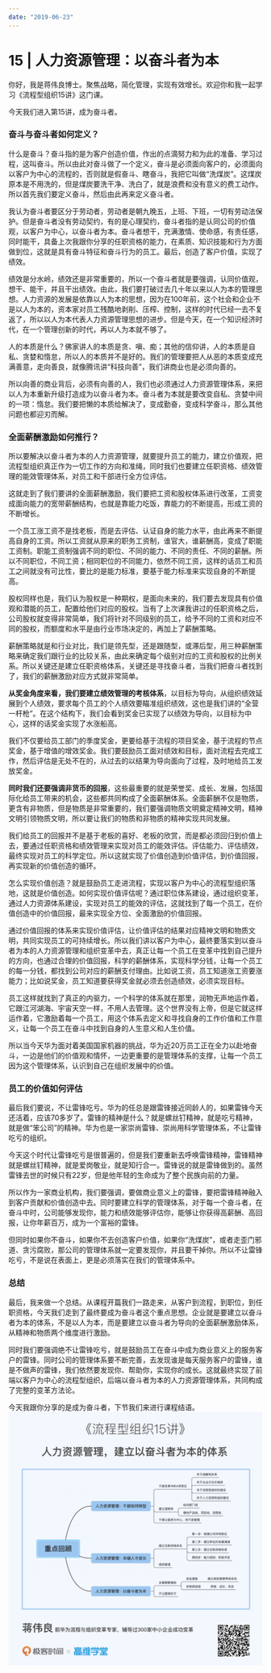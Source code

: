 ```yaml
---
date: "2019-06-23"
---  
```

      
# 15 | 人力资源管理：以奋斗者为本
你好，我是蒋伟良博士。聚焦战略，简化管理，实现有效增长。欢迎你和我一起学习《流程型组织15讲》这门课。

今天我们进入第15讲，成为奋斗者。

### 奋斗与奋斗者如何定义？

什么是奋斗？奋斗指的是为客户创造价值，作出的点滴努力和为此的准备、学习过程，这叫奋斗。所以由此对奋斗做了一个定义，奋斗是必须面向客户的，必须面向以客户为中心的流程的，否则就是假奋斗、瞎奋斗，我把它叫做“洗煤炭”。这煤炭原本是不用洗的，但是煤炭要洗干净、洗白了，就是浪费和没有意义的费工动作。所以首先我们要定义奋斗，然后由此再来定义奋斗者。

我认为奋斗者要区分于劳动者，劳动者是朝九晚五，上班、下班，一切有劳动法保护。但是奋斗者没有劳动契约，有的是心理契约，奋斗者指的是认同公司的价值观，以客户为中心，以奋斗者为本。奋斗者想干，充满激情、使命感，有责任感，同时能干，具备上次我跟你分享的任职资格的能力，在素质、知识技能和行为方面做到位，这就是具有奋斗特征和奋斗行为的员工。最后，创造了客户价值，实现了绩效。

绩效是分水岭，绩效还是非常重要的，所以一个奋斗者就是要强调，认同价值观，想干、能干，并且干出绩效。由此，我们要打破过去几十年以来以人为本的管理思想。人力资源的发展是依靠以人为本的思想，因为在100年前，这个社会和企业不是以人为本的，资本家对员工残酷地剥削、压榨、控制，这样的时代已经一去不复返了，所以以人为本代表人力资源管理思想的进步。但是今天，在一个知识经济时代，在一个管理创新的时代，再以人为本就不够了。

<!-- [[[read_end]]] -->

人的本质是什么？佛家讲人的本质是贪、嗔、痴；其他的信仰讲，人的本质是自私、贪婪和惰怠，所以人的本质并不是好的。我们的管理要把人从恶的本质变成充满善意，走向善良，就像腾讯讲“科技向善”，我们讲商业也是必须向善的。

所以向善的商业背后，必须有向善的人，我们也必须通过人力资源管理体系，来把以人为本重新升级打造成为以奋斗者为本。奋斗者为本就是要改变自私、贪婪中间的一项：惰怠。我们要把懒的本质给解决了，变成勤奋，变成科学奋斗，那么其他问题也都迎刃而解。

### 全面薪酬激励如何推行？

所以要解决以奋斗者为本的人力资源管理，就要提升员工的能力，建立价值观，把流程型组织真正作为一切工作的方向和准绳，同时我们也要建立任职资格、绩效管理的能效管理体系，对员工和干部进行全方位评估。

这就走到了我们要讲的全面薪酬激励，我们要把工资和股权体系进行改革，工资变成面向能力的宽带薪酬结构，也就是靠能力吃饭，靠能力的不断提高，形成工资的不断增长。

一个员工涨工资不是找老板，而是去评估、认证自身的能力水平，由此再来不断提高自身的工资。所以工资就从原来的职务工资制，谁官大，谁薪酬高，变成了职能工资制。职能工资制强调不同的职位、不同的能力、不同的责任、不同的薪酬。所以不同职位，不同工资；相同职位的不同能力，依然不同工资，这样的话员工和员工之间就没有可比性，要比的是能力标准，要基于能力标准来实现自身的不断提高。

股权同样也是，我们认为股权是一种期权，是面向未来的，我们要去发现具有价值观和潜能的员工，配置给他们对应的股权。当有了上次课我讲过的任职资格之后，公司股权就变得非常简单，我们将针对不同级别的员工，给予不同的工资和对应不同的股权，而额度和水平是由行业市场决定的，再加上了薪酬策略。

薪酬策略就是和行业对比，我们是领先型，还是跟随型，或滞后型，用三种薪酬策略来确定我们跟行业的比较关系，由此来确定每个级别对应的工资和股权的比例关系。所以关键还是建立任职资格体系，关键还是寻找奋斗者，当我们把奋斗者找到了，我们的薪酬激励对应方式就非常简单。

**从奖金角度来看，我们要建立绩效管理的考核体系**，以目标为导向，从组织绩效延展到个人绩效，要求每个员工的个人绩效要瞄准组织绩效，这也是我们讲的“全营一杆枪”。在这个结构下，我们会看到奖金已实现了以绩效为导向，以目标为中心，这样的话奖金实现了水涨船高。

我们不仅要给员工部门的季度奖金，更要给基于流程的项目奖金，基于流程的节点奖金，基于增值的增效奖金。我们要鼓励员工面对绩效和目标，面对流程去完成工作，然后评估是无处不在的，从过去的以结果为导向面向了过程，及时地给员工发放奖金。

**同时我们还要强调非货币的回报**，这些最重要的就是荣誉奖、成长、发展，包括国际化给员工带来的机会，这些都共同构成了全面薪酬体系。全面薪酬不仅是物质，更含有非物质，但是物质是非常重要的，我们要强调物质文明奠定精神文明，精神文明引领物质文明，所以要让我们的物质和非物质的精神实现共同发展。

我们给员工的回报并不是基于老板的喜好、老板的欣赏，而是都必须回归到价值上去，要通过任职资格和绩效管理来实现对员工的能效评估。评估能力、评估绩效，最终实现对员工的科学定位。所以这就实现了价值创造到价值评估，到价值回报，再实现新的价值创造的循环。

怎么实现价值创造？就是鼓励员工走进流程，实现以客户为中心的流程型组织落地，这就是价值创造。如何实现价值评估呢？通过职位体系建设，通过组织变革，通过人力资源体系建设，实现对员工的能效的评估，这就找到了每一个员工，在价值创造中的价值回报，最来实现全方位、全面激励的价值回报。

通过价值回报的体系来实现价值评估，让价值评估的结果对应精神文明和物质文明，共同实现员工的可持续增长。所以我们讲以客户为中心，最终要落实到以奋斗者为本的人力资源管理和组织变革中去，真正让每一个员工在变革中找到自己提升的方向，也通过合理的价值回报，科学的薪酬体系，实现科学分钱，让每一个员工的每一分钱，都找到公司对应的薪酬支付理由。比如说工资，员工知道涨工资要涨能力；比如说奖金，员工知道要获得奖金就必须去创造绩效，必须实现目标。

员工这样就找到了真正的内驱力，一个科学的体系就在那里，润物无声地运作着，它跟江河湖海、宇宙天空一样，不用人去管理。这个世界没有上帝，但是它就这样运作着，它激励着每一个员工，用这个体系去定义和寻找自身的工作价值和工作意义，让每一个员工在奋斗中找到自身的人生意义和人生价值。

所以当今天华为面对着美国国家机器的挑战，华为近20万员工正在全力以赴地奋斗，一边是他们的价值观和情怀，一边更重要的是管理体系的支撑，让每一个员工因为这个管理体系，认识到自己在组织发展中的价值。

### 员工的价值如何评估

最后我们要说，不让雷锋吃亏。华为的任总是跟雷锋接近同龄人的，如果雷锋今天还活着，应该70多岁了。雷锋的精神是什么？就是螺丝钉精神，就是吃亏精神，就是做“笨公司”的精神。华为也是一家崇尚雷锋、崇尚用科学管理体系，不让雷锋吃亏的组织。

今天这个时代让雷锋吃亏是很普遍的，但是我们要重新去呼唤雷锋精神，雷锋精神就是螺丝钉精神，就是爱岗敬业，就是知行合一。雷锋说的就是雷锋做到的。虽然雷锋去世的时候只有22岁，但是他年轻的生命成为了整个民族向前的力量。

所以作为一家商业机构，我们要强调，要做商业意义上的雷锋，要把雷锋精神融入到客户贡献和价值创造中去。同时要建立科学的管理体系，对于每一个奋斗者，在奋斗中时，公司能够发现你，能力和绩效能够评估你，能够让你获得高薪酬、高回报，让你年薪百万，成为一个富裕的雷锋。

但同时如果你不奋斗，如果你不去创造客户价值，如果你“洗煤炭”，或者走歪门邪道、贪污腐败，那公司的管理体系就一定要发现你，并且要干掉你。所以不让雷锋吃亏，不是说在表面上，更是必须落实在我们的管理体系中。

### 总结

最后，我来做一个总结。从课程开篇我们一路走来，从客户到流程，到职位，到任职资格，今天我们走到了最终要成为奋斗者这个重点思想。企业就是要建立以奋斗者为本的体系，不是以人为本，而是要建立以奋斗者为导向的全面薪酬激励体系，从精神和物质两个维度进行激励。

同时我们要强调绝不让雷锋吃亏，就是鼓励员工在奋斗中成为商业意义上的服务客户的雷锋。同时公司的管理体系要不断完善，去发现谁是每天服务客户的雷锋，谁是不做声的雷锋，我们依然要发现你、帮助你，实现你的成长。这就最终实现了前端以客户为中心的流程型组织，后端以奋斗者为本的人力资源管理体系，共同构成了完整的变革方法论。

今天我跟你分享的是成为奋斗者，下节我们来进行课程结语。  
![](./httpsstatic001geekbangorgresourceimage07dc07582d986e3e0c6643fdc13e016dbedc.png)